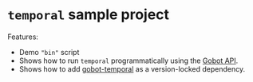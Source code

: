 # `temporal` sample project

Features:

- Demo `"bin"` script
- Shows how to run `temporal` programmatically using the [Gobot API](https://github.com/benallfree/gobot/tree/v1.0.0-alpha.35/docs/readme.md).
- Shows how to add [gobot-temporal](https://www.npmjs.com/package/gobot-temporal) as a version-locked dependency.
